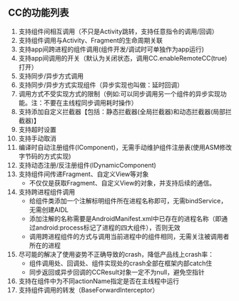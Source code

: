 ## CC的功能列表

1. 支持组件间相互调用（不只是Activity跳转，支持任意指令的调用/回调）
2. 支持组件调用与Activity、Fragment的生命周期关联
3. 支持app间跨进程的组件调用(组件开发/调试时可单独作为app运行)
4. 支持app间调用的开关（默认为关闭状态，调用CC.enableRemoteCC(true)打开）
5. 支持同步/异步方式调用
6. 支持同步/异步方式实现组件（异步实现也叫做：延时回调）
7. 调用方式不受实现方式的限制（例如:可以同步调用另一个组件的异步实现功能。注：不要在主线程同步调用耗时操作）
8. 支持添加自定义拦截器【包括：静态拦截器(全局拦截器)和动态拦截器(局部拦截器)】
9. 支持超时设置
10. 支持手动取消
11. 编译时自动注册组件(IComponent)，无需手动维护组件注册表(使用ASM修改字节码的方式实现)
12. 支持动态注册/反注册组件(IDynamicComponent)
13. 支持组件间传递Fragment、自定义View等对象
    - 不仅仅是获取Fragment、自定义View的对象，并支持后续的通信。
14. 支持跨进程组件调用
    - 给组件类添加一个注解标明组件所在进程名称即可，无需bindService，无需创建AIDL
    - 添加注解的名称需要是AndroidManifest.xml中已存在的进程名称（即通过android:process标记了进程的四大组件），否则无效
    - 调用跨进程组件的方式与调用当前进程中的组件相同，无需关注被调用者所在的进程
15. 尽可能的解决了使用姿势不正确导致的crash，降低产品线上crash率： 
    - 组件调用处、回调处、组件实现处的crash全部在框架内部catch住
    - 同步返回或异步回调的CCResult对象一定不为null，避免空指针
16. 支持在组件中为不同actionName指定是否在主线程中运行
17. 支持组件调用的转发（BaseForwardInterceptor）

